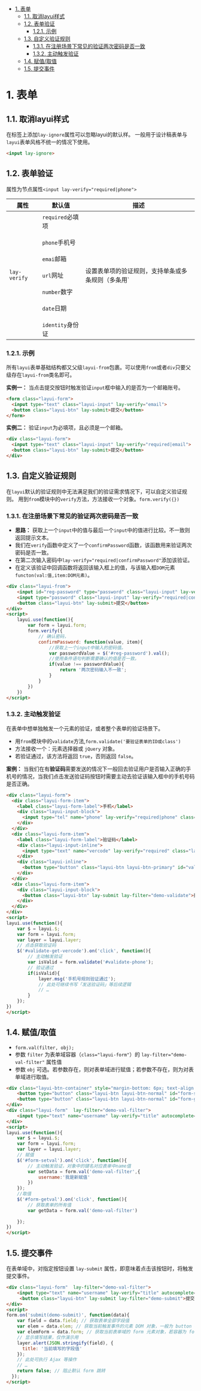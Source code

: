 - [1. 表单](#1-表单)
  - [1.1. 取消layui样式](#11-取消layui样式)
  - [1.2. 表单验证](#12-表单验证)
    - [1.2.1. 示例](#121-示例)
  - [1.3. 自定义验证规则](#13-自定义验证规则)
    - [1.3.1. 在注册场景下常见的验证两次密码是否一致](#131-在注册场景下常见的验证两次密码是否一致)
    - [1.3.2. 主动触发验证](#132-主动触发验证)
  - [1.4. 赋值/取值](#14-赋值取值)
  - [1.5. 提交事件](#15-提交事件)

# 1. 表单
## 1.1. 取消layui样式
在标签上添加`lay-ignore`属性可以忽略layui的默认样。
一般用于设计稿表单与`layui`表单风格不统一的情况下使用。
```html
<input lay-ignore>
```
## 1.2. 表单验证
属性为节点属性`<input lay-verify="required|phone">`

| 属性         | 默认值                                                                                                                                                       | 描述                                              |
| ------------ | ------------------------------------------------------------------------------------------------------------------------------------------------------------ | ------------------------------------------------- |
| `lay-verify` | `required`必填项 </br></br>`phone`手机号</br></br> `emai`邮箱</br></br> `url`网址</br></br> `number`数字</br></br>`date`日期</br></br>`identity`身份证 </br> | 设置表单项的验证规则，支持单条或多条规则（多条用` | `分隔） |

### 1.2.1. 示例
所有`layui`表单基础结构都又父级`layui-from`包裹。可以使用`from`或者`div`只要父级存在`layui-from`类名即可。

**实例一：**
当点击提交按钮时触发验证`input`框中输入的是否为一个邮箱账号。
```html
<form class="layui-form">
  <input type="text" class="layui-input" lay-verify="email">
  <button class="layui-btn" lay-submit>提交</button>
</form>
```
**实例二：**
验证`input`为必填项，且必须是一个邮箱。
```html
<div class="layui-form">
  <input type="text" class="layui-input" lay-verify="required|email">
  <button class="layui-btn" lay-submit>提交</button>
</div>
```
## 1.3. 自定义验证规则

在`layui`默认的验证规则中无法满足我们的验证需求情况下，可以自定义验证规则。
用到`from`模块中的`verify`方法，方法接收一个对象。`form.verify({})`
### 1.3.1. 在注册场景下常见的验证两次密码是否一致

- **思路：** 获取上一个`input`中的值与最后一个`input`中的值进行比较。不一致则返回提示文本。
- 我们在`verify`函数中定义了一个`confirmPassword`函数，该函数用来验证两次密码是否一致。
- 在第二次输入密码中`lay-verify="required|confirmPassword"`添加该验证。
- 在定义该验证中回调函数将返回该输入框上的值，与该输入框`DOM`元素`functon(val:值,item:DOM元素)`。
```html
<div class="layui-from">
    <input id="reg-password" type="password" class="layui-input" lay-verify="required">
    <input type="password" class="layui-input" lay-verify="required|confirmPassword">
    <button class="layui-btn" lay-submit>提交</button>
</div>
<script>
    layui.use(function(){
        var form = layui.form;
        form.verify({
            // 确认密码，
            confirmPassword: function(value, item){
                //获取上一个input中输入的密码值。
                var passwordValue = $('#reg-password').val();
                //使用条件语句判断需要确认的值是否一致。
                if(value !== passwordValue){
                    return '两次密码输入不一致';
                }
            }
        })
    })
</script>
```
### 1.3.2. 主动触发验证

在表单中想单独触发一个元素的验证，或者整个表单的验证场景下。
- 用`from`模块中的`validate`方法,`form.validate('要验证表单的ID或class')`
- 方法接收一个：元素选择器或 `jQuery` 对象。
- 若验证通过，该方法将返回 `true`，否则返回 `false`。

**案例：** 当我们在有**验证码**需要发送的情况下一般回去验证用户是否输入正确的手机号的情况，当我们点击发送验证码按钮时需要主动去验证该输入框中的手机号码是否正确。

```html
<div class="layui-form">  
  <div class="layui-form-item">
    <label class="layui-form-label">手机</label>
    <div class="layui-input-block">
      <input type="tel" name="phone" lay-verify="required|phone" class="layui-input" id="validate-phone">
    </div>
  </div>
  <div class="layui-form-item">
    <label class="layui-form-label">验证码</label>
    <div class="layui-input-inline">
      <input type="text" name="vercode" lay-verify="required" class="layui-input">
    </div>
    <div class="layui-inline"> 
      <button type="button" class="layui-btn layui-btn-primary" id="validate-get-vercode">获取验证码</button>
    </div>
  </div>
  <div class="layui-form-item">
    <div class="layui-input-block">
      <button class="layui-btn" lay-submit lay-filter="demo-validate">提交</button>
    </div>
  </div>
</div>
<script>
layui.use(function(){
    var $ = layui.$;
    var form = layui.form;
    var layer = layui.layer;
    // 点击获取验证码
    $('#validate-get-vercode').on('click', function(){
        // 主动触发验证
        var isValid = form.validate('#validate-phone');  
        // 验证通过
        if(isValid){
            layer.msg('手机号规则验证通过');
            // 此处可继续书写「发送验证码」等后续逻辑
            // …
        }
    });
})
</script>
```
## 1.4. 赋值/取值

- `form.val(filter, obj);`
- 参数 `filter` 为表单域容器（`class="layui-form"`）的 `lay-filter="demo-val-filter"` 属性值
- 参数 `obj` 可选。若参数存在，则对表单域进行赋值；若参数不存在，则为对表单域进行取值。

```html
<div class="layui-btn-container" style="margin-bottom: 6px; text-align: center;">
    <button type="button" class="layui-btn layui-btn-normal" id="form-setval">赋值</button>
    <button type="button" class="layui-btn layui-btn-normal" id="form-getval">取值</button>
</div>
<div class="layui-form"  lay-filter="demo-val-filter">
    <input type="text" name="username" lay-verify="title" autocomplete="off" placeholder="请输入" class="layui-input">
</div>
<script>
layui.use(function(){
    var $ = layui.$;
    var form = layui.form;
    var layer = layui.layer;
    // 赋值
    $('#form-setval').on('click', function(){
        // 主动触发验证，对象中的键名对应表单中name值
        var setData = form.val('demo-val-filter',{
            username:'我是新赋值'
        })
    });
    //取值
    $('#form-getval').on('click', function(){
        // 获取表单的所有值
        var getData = form.val('demo-val-filter')
        
    });
})
</script>
```
## 1.5. 提交事件
在表单域中，对指定按钮设置 `lay-submit` 属性，即意味着点击该按钮时，将触发提交事件。
```html
<div class="layui-form"  lay-filter="demo-val-filter">
    <input type="text" name="username" lay-verify="title" autocomplete="off" placeholder="请输入" class="layui-input">
     <button class="layui-btn" lay-submit lay-filter="demo-submit">提交按钮</button>
</div>
<script>
form.on('submit(demo-submit)', function(data){
    var field = data.field; // 获取表单全部字段值
    var elem = data.elem; // 获取当前触发事件的元素 DOM 对象，一般为 button 标签
    var elemForm = data.form; // 获取当前表单域的 form 元素对象，若容器为 form 标签才会返回。
    // 显示填写结果，仅作演示用
    layer.alert(JSON.stringify(field), {
      title: '当前填写的字段值'
    });
    // 此处可执行 Ajax 等操作
    // …
    return false; // 阻止默认 form 跳转
  });
</script>
```